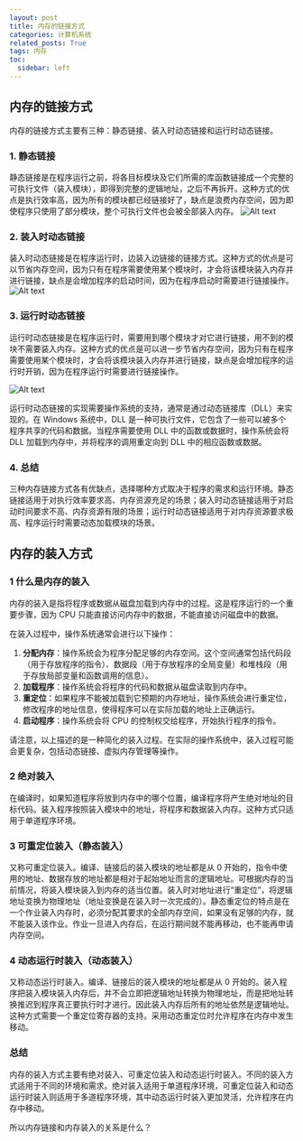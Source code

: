 ```yaml
---
layout: post
title: 内存的链接方式
categories: 计算机系统
related_posts: True
tags: 内存
toc:
  sidebar: left
---
```


## 内存的链接方式

内存的链接方式主要有三种：静态链接、装入时动态链接和运行时动态链接。

### 1. 静态链接

静态链接是在程序运行之前，将各目标模块及它们所需的库函数链接成一个完整的可执行文件（装入模块），即得到完整的逻辑地址，之后不再拆开。这种方式的优点是执行效率高，因为所有的模块都已经链接好了，缺点是浪费内存空间，因为即使程序只使用了部分模块，整个可执行文件也会被全部装入内存。
![Alt text](imgs/image-3.png)

### 2. 装入时动态链接

装入时动态链接是在程序运行时，边装入边链接的链接方式。这种方式的优点是可以节省内存空间，因为只有在程序需要使用某个模块时，才会将该模块装入内存并进行链接，缺点是会增加程序的启动时间，因为在程序启动时需要进行链接操作。
![Alt text](imgs/image-4.png)

### 3. 运行时动态链接

运行时动态链接是在程序运行时，需要用到哪个模块才对它进行链接，用不到的模块不需要装入内存。这种方式的优点是可以进一步节省内存空间，因为只有在程序需要使用某个模块时，才会将该模块装入内存并进行链接，缺点是会增加程序的运行时开销，因为在程序运行时需要进行链接操作。

![Alt text](imgs/image-5.png)

运行时动态链接的实现需要操作系统的支持，通常是通过动态链接库（DLL）来实现的。在 Windows 系统中，DLL 是一种可执行文件，它包含了一些可以被多个程序共享的代码和数据。当程序需要使用 DLL 中的函数或数据时，操作系统会将 DLL 加载到内存中，并将程序的调用重定向到 DLL 中的相应函数或数据。

### 4. 总结

三种内存链接方式各有优缺点，选择哪种方式取决于程序的需求和运行环境。静态链接适用于对执行效率要求高、内存资源充足的场景；装入时动态链接适用于对启动时间要求不高、内存资源有限的场景；运行时动态链接适用于对内存资源要求极高、程序运行时需要动态加载模块的场景。

## 内存的装入方式

### 1 什么是内存的装入

内存的装入是指将程序或数据从磁盘加载到内存中的过程。这是程序运行的一个重要步骤，因为 CPU 只能直接访问内存中的数据，不能直接访问磁盘中的数据。

在装入过程中，操作系统通常会进行以下操作：

1. **分配内存**：操作系统会为程序分配足够的内存空间。这个空间通常包括代码段（用于存放程序的指令）、数据段（用于存放程序的全局变量）和堆栈段（用于存放局部变量和函数调用的信息）。
2. **加载程序**：操作系统会将程序的代码和数据从磁盘读取到内存中。
3. **重定位**：如果程序不能被加载到它预期的内存地址，操作系统会进行重定位，修改程序的地址信息，使得程序可以在实际加载的地址上正确运行。
4. **启动程序**：操作系统会将 CPU 的控制权交给程序，开始执行程序的指令。

请注意，以上描述的是一种简化的装入过程。在实际的操作系统中，装入过程可能会更复杂，包括动态链接、虚拟内存管理等操作。

### 2 绝对装入

在编译时，如果知道程序将放到内存中的哪个位置，编译程序将产生绝对地址的目标代码。装入程序按照装入模块中的地址，将程序和数据装入内存。这种方式只适用于单道程序环境。

### 3 可重定位装入（静态装入）

又称可重定位装入。编译、链接后的装入模块的地址都是从 0 开始的，指令中使用的地址、数据存放的地址都是相对于起始地址而言的逻辑地址。可根据内存的当前情况，将装入模块装入到内存的适当位置。装入时对地址进行“重定位”，将逻辑地址变换为物理地址（地址变换是在装入时一次完成的）。静态重定位的特点是在一个作业装入内存时，必须分配其要求的全部内存空间，如果没有足够的内存，就不能装入该作业。作业一旦进入内存后，在运行期间就不能再移动，也不能再申请内存空间。

### 4 动态运行时装入（动态装入）

又称动态运行时装入。编译、链接后的装入模块的地址都是从 0 开始的。装入程序把装入模块装入内存后，并不会立即把逻辑地址转换为物理地址，而是把地址转换推迟到程序真正要执行时才进行。因此装入内存后所有的地址依然是逻辑地址。这种方式需要一个重定位寄存器的支持。采用动态重定位时允许程序在内存中发生移动。

### 总结

内存的装入方式主要有绝对装入、可重定位装入和动态运行时装入。不同的装入方式适用于不同的环境和需求。绝对装入适用于单道程序环境，可重定位装入和动态运行时装入则适用于多道程序环境，其中动态运行时装入更加灵活，允许程序在内存中移动。

所以内存链接和内存装入的关系是什么？
